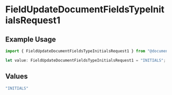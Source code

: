 # FieldUpdateDocumentFieldsTypeInitialsRequest1

## Example Usage

```typescript
import { FieldUpdateDocumentFieldsTypeInitialsRequest1 } from "@documenso/sdk-typescript/models/operations";

let value: FieldUpdateDocumentFieldsTypeInitialsRequest1 = "INITIALS";
```

## Values

```typescript
"INITIALS"
```